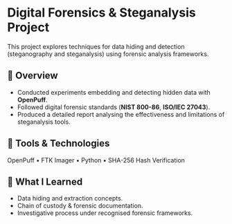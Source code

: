 # Digital Forensics & Steganalysis Project

This project explores techniques for data hiding and detection (steganography and steganalysis) using forensic analysis frameworks.

## 🧠 Overview
- Conducted experiments embedding and detecting hidden data with **OpenPuff**.  
- Followed digital forensic standards (**NIST 800-86**, **ISO/IEC 27043**).  
- Produced a detailed report analysing the effectiveness and limitations of steganalysis tools.

## 🧰 Tools & Technologies
OpenPuff • FTK Imager • Python • SHA-256 Hash Verification

## 📘 What I Learned
- Data hiding and extraction concepts.  
- Chain of custody & forensic documentation.  
- Investigative process under recognised forensic frameworks.
